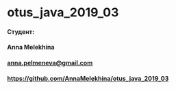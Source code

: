 # otus_java_2019_03
#### Студент:
#### Anna Melekhina
#### anna.pelmeneva@gmail.com
#### https://github.com/AnnaMelekhina/otus_java_2019_03
